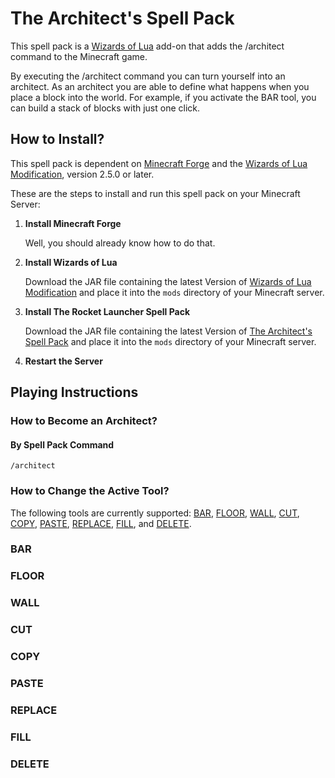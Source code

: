 # The Architect's Spell Pack

This spell pack is a [Wizards of Lua](http://www.wizards-of-lua.net) add-on that adds the /architect command to the Minecraft game.

By executing the /architect command you can turn yourself into an architect.
As an architect you are able to define what happens when you place a block into the world.
For example, if you activate the BAR tool, you can build a stack of blocks with just one click.


## How to Install?
This spell pack is dependent on [Minecraft Forge](http://files.minecraftforge.net/maven/net/minecraftforge/forge/index_1.12.2.html) 
and the [Wizards of Lua Modification](https://minecraft.curseforge.com/projects/wizards-of-lua/files), version 2.5.0 or later.

These are the steps to install and run this spell pack on your Minecraft Server:

1. **Install Minecraft Forge**

     Well, you should already know how to do that.
2. **Install Wizards of Lua**

     Download the JAR file containing the latest Version of 
     [Wizards of Lua Modification](https://minecraft.curseforge.com/projects/wizards-of-lua/files) and place it
     into the `mods` directory of your Minecraft server.
     
3. **Install The Rocket Launcher Spell Pack**

    Download the JAR file containing the latest Version of 
    [The Architect's Spell Pack](https://minecraft.curseforge.com/projects/architects-spell-pack/files) and place it
    into the `mods` directory of your Minecraft server.
    
4. **Restart the Server**

## Playing Instructions
### How to Become an Architect?
#### By Spell Pack Command
```
/architect
```

### How to Change the Active Tool? 

The following tools are currently supported: [BAR](#bar), [FLOOR](#floor), [WALL](#wall), [CUT](#cut), [COPY](#copy), [PASTE](#paste), [REPLACE](#replace), [FILL](#fill), and [DELETE](#delete).

### BAR

### FLOOR

### WALL

### CUT

### COPY

### PASTE 

### REPLACE

### FILL

### DELETE
